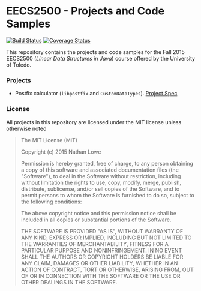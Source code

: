 # EECS2500 - Projects and Code Samples
[![Build Status](https://travis-ci.org/techwiz24/EECS2500.svg)](https://travis-ci.org/techwiz24/EECS2500)
[![Coverage Status](https://coveralls.io/repos/techwiz24/EECS2500/badge.svg?branch=master&service=github)](https://coveralls.io/github/techwiz24/EECS2500?branch=master)

This repository contains the projects and code samples for the Fall 2015 EECS2500 (*Linear Data Structures in Java*)
course offered by the University of Toledo.

### Projects
* Postfix calculator (`libpostfix` and `CustomDataTypes`). [Project Spec](Assignments/Assignment_1.pdf)

### License
All projects in this repository are licensed under the MIT license unless otherwise noted

> The MIT License (MIT)
>
> Copyright (c) 2015 Nathan Lowe
>
> Permission is hereby granted, free of charge, to any person obtaining a copy
> of this software and associated documentation files (the "Software"), to deal
> in the Software without restriction, including without limitation the rights
> to use, copy, modify, merge, publish, distribute, sublicense, and/or sell
> copies of the Software, and to permit persons to whom the Software is
> furnished to do so, subject to the following conditions:
>
> The above copyright notice and this permission notice shall be included in all
> copies or substantial portions of the Software.
>
> THE SOFTWARE IS PROVIDED "AS IS", WITHOUT WARRANTY OF ANY KIND, EXPRESS OR
> IMPLIED, INCLUDING BUT NOT LIMITED TO THE WARRANTIES OF MERCHANTABILITY,
> FITNESS FOR A PARTICULAR PURPOSE AND NONINFRINGEMENT. IN NO EVENT SHALL THE
> AUTHORS OR COPYRIGHT HOLDERS BE LIABLE FOR ANY CLAIM, DAMAGES OR OTHER
> LIABILITY, WHETHER IN AN ACTION OF CONTRACT, TORT OR OTHERWISE, ARISING FROM,
> OUT OF OR IN CONNECTION WITH THE SOFTWARE OR THE USE OR OTHER DEALINGS IN THE
> SOFTWARE.
